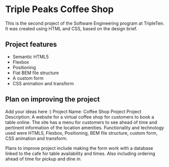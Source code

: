 # Triple Peaks Coffee Shop

This is the second project of the Software Engineering program at TripleTen. It was created using HTML and CSS, based on the design brief.

## Project features

- Semantic HTML5
- Flexbox
- Positioning
- Flat BEM file structure
- A custom form
- CSS animation and transform

## Plan on improving the project

Add your ideas here :)
Project Name: Coffee Shop Project
Project Description: A website for a virtual coffee shop for customers to book a table online. The site has a menu for customers to see ahead of time and pertinent information of the location amenities. Functionality and technology used were HTML5, Flexbox, Positioning, BEM file structure, custom form, CSS animation and transform.

Plans to improve project include making the form work with a database linked to the cafe for table availability and times. Also including ordering ahead of time for pickup and dine in.
